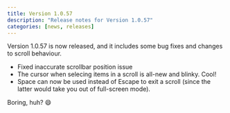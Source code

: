 ```yaml
---
title: Version 1.0.57
description: "Release notes for Version 1.0.57"
categories: [news, releases]
---
```


Version 1.0.57 is now released, and it includes some bug fixes and changes to scroll behaviour.

* Fixed inaccurate scrollbar position issue
* The cursor when selecing items in a scroll is all-new and blinky. Cool!
* Space can now be used instead of Escape to exit a scroll (since the latter would take you out of full-screen mode).

Boring, huh? 😄